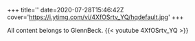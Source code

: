 +++
title=''
date=2020-07-28T15:46:42Z
cover='https://i.ytimg.com/vi/4XfOSrtv_YQ/hqdefault.jpg'
+++

All content belongs to GlennBeck.
{{< youtube 4XfOSrtv_YQ >}}
